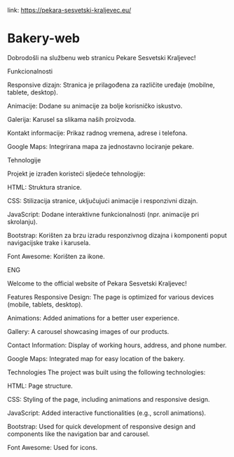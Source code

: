 link: https://pekara-sesvetski-kraljevec.eu/
# Bakery-web
Dobrodošli na službenu web stranicu Pekare Sesvetski Kraljevec!

Funkcionalnosti

Responsive dizajn: Stranica je prilagođena za različite uređaje (mobilne, tablete, desktop).

Animacije: Dodane su animacije za bolje korisničko iskustvo.

Galerija: Karusel sa slikama naših proizvoda.

Kontakt informacije: Prikaz radnog vremena, adrese i telefona.

Google Maps: Integrirana mapa za jednostavno lociranje pekare.

Tehnologije

Projekt je izrađen koristeći sljedeće tehnologije:

HTML: Struktura stranice.

CSS: Stilizacija stranice, uključujući animacije i responzivni dizajn.

JavaScript: Dodane interaktivne funkcionalnosti (npr. animacije pri skrolanju).

Bootstrap: Korišten za brzu izradu responzivnog dizajna i komponenti poput navigacijske trake i karusela.

Font Awesome: Korišten za ikone.

ENG

Welcome to the official website of Pekara Sesvetski Kraljevec!

Features
Responsive Design: The page is optimized for various devices (mobile, tablets, desktop).

Animations: Added animations for a better user experience.

Gallery: A carousel showcasing images of our products.

Contact Information: Display of working hours, address, and phone number.

Google Maps: Integrated map for easy location of the bakery.

Technologies
The project was built using the following technologies:

HTML: Page structure.

CSS: Styling of the page, including animations and responsive design.

JavaScript: Added interactive functionalities (e.g., scroll animations).

Bootstrap: Used for quick development of responsive design and components like the navigation bar and carousel.

Font Awesome: Used for icons.
